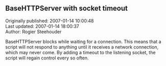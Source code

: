 ## BaseHTTPServer with socket timeout  
Originally published: 2007-01-14 10:00:48  
Last updated: 2007-01-14 18:00:37  
Author: Rogier Steehouder  
  
BaseHTTPServer blocks while waiting for a connection. This means that a script will not respond to anything until it receives a network connection, which may never come. By adding a timeout to the listening socket, the script will regain control every so often.